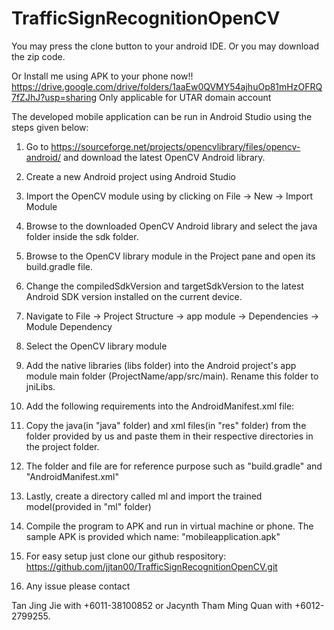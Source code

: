 # TrafficSignRecognitionOpenCV
You may press the clone button to your android IDE. Or you may download the zip code.

Or Install me using APK to your phone now!!
https://drive.google.com/drive/folders/1aaEw0QVMY54ajhuOp81mHzOFRQ7fZJhJ?usp=sharing
Only applicable for UTAR domain account

The developed mobile application can be run in Android Studio using the steps given below:

1. Go to https://sourceforge.net/projects/opencvlibrary/files/opencv-android/ and download the latest OpenCV Android library.

2. Create a new Android project using Android Studio 

3. Import the OpenCV module using by clicking on File -> New -> Import Module

4. Browse to the downloaded OpenCV Android library and select the java folder inside the sdk folder.

5. Browse to the OpenCV library module in the Project pane and open its build.gradle file.

6. Change the compiledSdkVersion and targetSdkVersion to the latest Android SDK version installed on the current device.
 
7. Navigate to File -> Project Structure -> app module -> Dependencies -> Module Dependency

8. Select the OpenCV library module

9. Add the native libraries (libs folder) into the Android project's app module main folder (ProjectName/app/src/main). Rename this folder to jniLibs. 

10. Add the following requirements into the AndroidManifest.xml file:

<uses-permission android:name="android.permission.CAMERA"/>
    <uses-feature android:name="android.hardware.camera" android:required="false"/>
    <uses-feature android:name="android.hardware.camera.autofocus" android:required="false"/>
    <uses-feature android:name="android.hardware.camera.front" android:required="false"/>
    <uses-feature android:name="android.hardware.camera.front.autofocus" android:required="false"/>

11. Copy the java(in "java" folder) and xml files(in "res" folder) from the folder provided by us and paste them in their respective directories in the project folder.

12. The folder and file are for reference purpose such as "build.gradle" and "AndroidManifest.xml"

13. Lastly, create a directory called ml and import the trained model(provided in "ml" folder)

14. Compile the program to APK and run in virtual machine or phone. The sample APK is provided which name: "mobileapplication.apk"

15. For easy setup just clone our github respository:
https://github.com/jjtan00/TrafficSignRecognitionOpenCV.git

16. Any issue please contact 

Tan Jing Jie with +6011-38100852 
or
Jacynth Tham Ming Quan with +6012-2799255.
